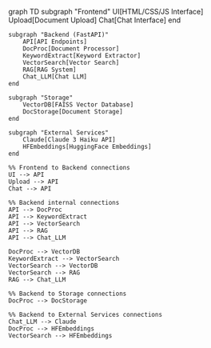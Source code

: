 graph TD
    subgraph "Frontend"
        UI[HTML/CSS/JS Interface]
        Upload[Document Upload]
        Chat[Chat Interface]
    end
    
    subgraph "Backend (FastAPI)"
        API[API Endpoints]
        DocProc[Document Processor]
        KeywordExtract[Keyword Extractor]
        VectorSearch[Vector Search]
        RAG[RAG System]
        Chat_LLM[Chat LLM]
    end
    
    subgraph "Storage"
        VectorDB[FAISS Vector Database]
        DocStorage[Document Storage]
    end
    
    subgraph "External Services"
        Claude[Claude 3 Haiku API]
        HFEmbeddings[HuggingFace Embeddings]
    end
    
    %% Frontend to Backend connections
    UI --> API
    Upload --> API
    Chat --> API
    
    %% Backend internal connections
    API --> DocProc
    API --> KeywordExtract
    API --> VectorSearch
    API --> RAG
    API --> Chat_LLM
    
    DocProc --> VectorDB
    KeywordExtract --> VectorSearch
    VectorSearch --> VectorDB
    VectorSearch --> RAG
    RAG --> Chat_LLM
    
    %% Backend to Storage connections
    DocProc --> DocStorage
    
    %% Backend to External Services connections
    Chat_LLM --> Claude
    DocProc --> HFEmbeddings
    VectorSearch --> HFEmbeddings
